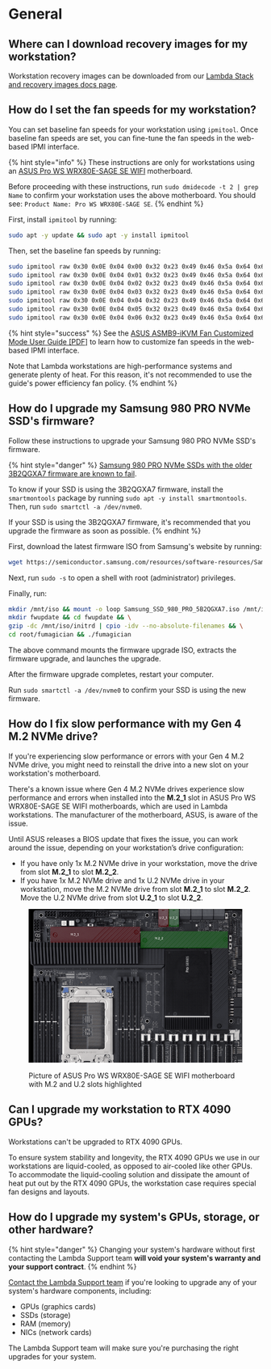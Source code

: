 # General

## Where can I download recovery images for my workstation?

Workstation recovery images can be downloaded from our [Lambda Stack and recovery images docs page](../lambda-stack-and-recovery-images.md#workstations).

## How do I set the fan speeds for my workstation?

You can set baseline fan speeds for your workstation using `ipmitool`. Once baseline fan speeds are set, you can fine-tune the fan speeds in the web-based IPMI interface.

{% hint style="info" %}
These instructions are only for workstations using an [ASUS Pro WS WRX80E-SAGE SE WIFI](https://www.asus.com/motherboards-components/motherboards/workstation/pro-ws-wrx80e-sage-se-wifi/) motherboard.

Before proceeding with these instructions, run `sudo dmidecode -t 2 | grep Name` to confirm your workstation uses the above motherboard. You should see: `Product Name: Pro WS WRX80E-SAGE SE`.
{% endhint %}

First, install `ipmitool` by running:

```bash
sudo apt -y update && sudo apt -y install ipmitool
```

Then, set the baseline fan speeds by running:

```bash
sudo ipmitool raw 0x30 0x0E 0x04 0x00 0x32 0x23 0x49 0x46 0x5a 0x64 0x61 0x64 0x61 0x64 && \
sudo ipmitool raw 0x30 0x0E 0x04 0x01 0x32 0x23 0x49 0x46 0x5a 0x64 0x61 0x64 0x61 0x64 && \
sudo ipmitool raw 0x30 0x0E 0x04 0x02 0x32 0x23 0x49 0x46 0x5a 0x64 0x61 0x64 0x61 0x64 && \
sudo ipmitool raw 0x30 0x0E 0x04 0x03 0x32 0x23 0x49 0x46 0x5a 0x64 0x61 0x64 0x61 0x64 && \
sudo ipmitool raw 0x30 0x0E 0x04 0x04 0x32 0x23 0x49 0x46 0x5a 0x64 0x61 0x64 0x61 0x64 && \
sudo ipmitool raw 0x30 0x0E 0x04 0x05 0x32 0x23 0x49 0x46 0x5a 0x64 0x61 0x64 0x61 0x64 && \
sudo ipmitool raw 0x30 0x0E 0x04 0x06 0x32 0x23 0x49 0x46 0x5a 0x64 0x61 0x64 0x61 0x64
```

{% hint style="success" %}
See the [ASUS ASMB9-iKVM Fan Customized Mode User Guide \[PDF\]](https://docs.lambdalabs.com/workstations/fan-speeds-wrx80e-sage/ASMB9-iKVM\_Fan\_Customized\_Mode\_User\_Guide\_v0.71\_20191112.pdf) to learn how to customize fan speeds in the web-based IPMI interface.

Note that Lambda workstations are high-performance systems and generate plenty of heat. For this reason, it's not recommended to use the guide's power efficiency fan policy.
{% endhint %}

## How do I upgrade my Samsung 980 PRO NVMe SSD's firmware?

Follow these instructions to upgrade your Samsung 980 PRO NVMe SSD's firmware.

{% hint style="danger" %}
[Samsung 980 PRO NVMe SSDs with the older 3B2QGXA7 firmware are known to fail](https://www.pugetsystems.com/support/guides/critical-samsung-ssd-firmware-update/).

To know if your SSD is using the 3B2QGXA7 firmware, install the `smartmontools` package by running `sudo apt -y install smartmontools`. Then, run `sudo smartctl -a /dev/nvme0`.

If your SSD is using the 3B2QGXA7 firmware, it's recommended that you upgrade the firmware as soon as possible.
{% endhint %}

First, download the latest firmware ISO from Samsung's website by running:

```bash
wget https://semiconductor.samsung.com/resources/software-resources/Samsung_SSD_980_PRO_5B2QGXA7.iso
```

Next, run `sudo -s` to open a shell with root (administrator) privileges.

Finally, run:

```bash
mkdir /mnt/iso && mount -o loop Samsung_SSD_980_PRO_5B2QGXA7.iso /mnt/iso && \
mkdir fwupdate && cd fwupdate && \
gzip -dc /mnt/iso/initrd | cpio -idv --no-absolute-filenames && \
cd root/fumagician && ./fumagician
```

The above command mounts the firmware upgrade ISO, extracts the firmware upgrade, and launches the upgrade.

After the firmware upgrade completes, restart your computer.

Run `sudo smartctl -a /dev/nvme0` to confirm your SSD is using the new firmware.

## How do I fix slow performance with my Gen 4 M.2 NVMe drive?

If you're experiencing slow performance or errors with your Gen 4 M.2 NVMe drive, you might need to reinstall the drive into a new slot on your workstation's motherboard.

There's a known issue where Gen 4 M.2 NVMe drives experience slow performance and errors when installed into the **M.2\_1** slot in ASUS Pro WS WRX80E-SAGE SE WIFI motherboards, which are used in Lambda workstations. The manufacturer of the motherboard, ASUS, is aware of the issue.

Until ASUS releases a BIOS update that fixes the issue, you can work around the issue, depending on your workstation’s drive configuration:

* If you have only 1x M.2 NVMe drive in your workstation, move the drive from slot **M.2\_1** to slot **M.2\_2**.
* If you have 1x M.2 NVMe drive and 1x U.2 NVMe drive in your workstation, move the M.2 NVMe drive from slot **M.2\_1** to slot **M.2\_2**. Move the U.2 NVMe drive from slot **U.2\_1** to slot **U.2\_2**.

<figure><img src="../.gitbook/assets/ASUS-WRX80E-motherboard-M.2-U.2-moves_hu8d4fb959441323fe8b91355514af976b_2190312_800x0_resize_catmullrom_3.png" alt=""><figcaption><p>Picture of ASUS Pro WS WRX80E-SAGE SE WIFI motherboard with M.2 and U.2 slots highlighted</p></figcaption></figure>

## Can I upgrade my workstation to RTX 4090 GPUs?

Workstations can't be upgraded to RTX 4090 GPUs.

To ensure system stability and longevity, the RTX 4090 GPUs we use in our workstations are liquid-cooled, as opposed to air-cooled like other GPUs. To accommodate the liquid-cooling solution and dissipate the amount of heat put out by the RTX 4090 GPUs, the workstation case requires special fan designs and layouts.

## How do I upgrade my system's GPUs, storage, or other hardware?[ ](https://docs.lambdalabs.com/workstations/upgrade-hardware/#zd-article-title) <a href="#zd-article-title" id="zd-article-title"></a>

{% hint style="danger" %}
Changing your system's hardware without first contacting the Lambda Support team **will void your system's warranty and your support contract**.
{% endhint %}

[Contact the Lambda Support team](https://lambdalabs.com/support) if you're looking to upgrade any of your system's hardware components, including:

* GPUs (graphics cards)
* SSDs (storage)
* RAM (memory)
* NICs (network cards)

The Lambda Support team will make sure you're purchasing the right upgrades for your system.
